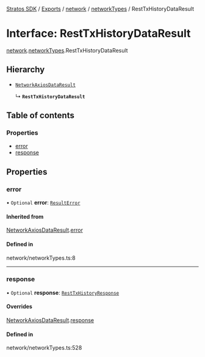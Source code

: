 [Stratos SDK](../README.md) / [Exports](../modules.md) / [network](../modules/network.md) / [networkTypes](../modules/network.networkTypes.md) / RestTxHistoryDataResult

# Interface: RestTxHistoryDataResult

[network](../modules/network.md).[networkTypes](../modules/network.networkTypes.md).RestTxHistoryDataResult

## Hierarchy

- [`NetworkAxiosDataResult`](network.networkTypes.NetworkAxiosDataResult.md)

  ↳ **`RestTxHistoryDataResult`**

## Table of contents

### Properties

- [error](network.networkTypes.RestTxHistoryDataResult.md#error)
- [response](network.networkTypes.RestTxHistoryDataResult.md#response)

## Properties

### error

• `Optional` **error**: [`ResultError`](network.networkTypes.ResultError.md)

#### Inherited from

[NetworkAxiosDataResult](network.networkTypes.NetworkAxiosDataResult.md).[error](network.networkTypes.NetworkAxiosDataResult.md#error)

#### Defined in

network/networkTypes.ts:8

___

### response

• `Optional` **response**: [`RestTxHistoryResponse`](network.networkTypes.RestTxHistoryResponse.md)

#### Overrides

[NetworkAxiosDataResult](network.networkTypes.NetworkAxiosDataResult.md).[response](network.networkTypes.NetworkAxiosDataResult.md#response)

#### Defined in

network/networkTypes.ts:528
